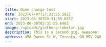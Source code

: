 ```yaml
---
title: Name change test
date: 2023-07-07T17:31:55.583Z
start: 2023-06-30T00:31:55.623Z
end: 2023-06-30T02:31:55.646Z
image: /uploads/glofborg-lebelor.jpg
description: This is a second gig, awesome!
address: 458 Queen St W, Toronto, ON M5V 2A8
---
```


